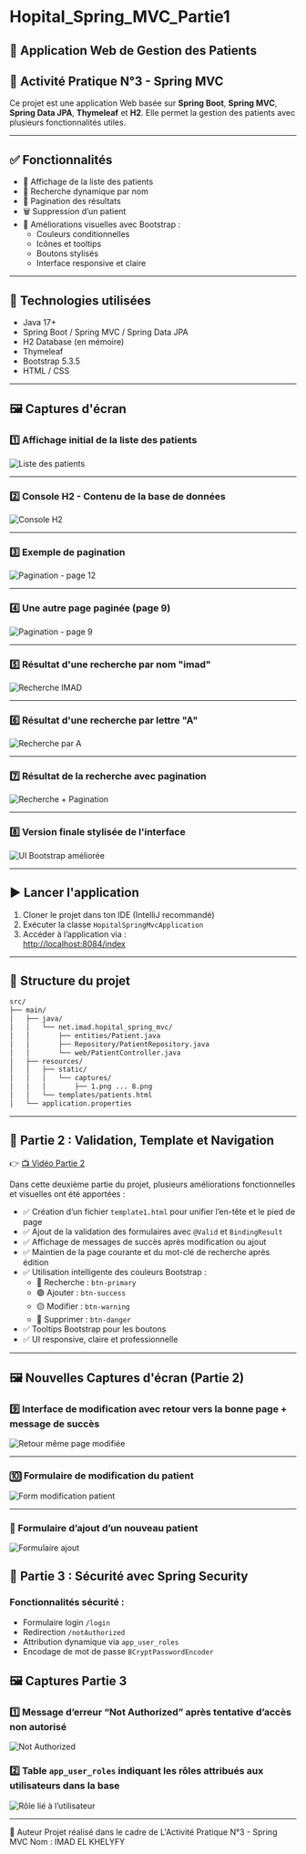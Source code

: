 # Hopital_Spring_MVC_Partie1

## 🏥 Application Web de Gestion des Patients

## 📘 Activité Pratique N°3 - Spring MVC

Ce projet est une application Web basée sur **Spring Boot**, **Spring MVC**, **Spring Data JPA**, **Thymeleaf** et **H2**. Elle permet la gestion des patients avec plusieurs fonctionnalités utiles.

---

## ✅ Fonctionnalités

- 📄 Affichage de la liste des patients
- 🔎 Recherche dynamique par nom
- 🧮 Pagination des résultats
- 🗑️ Suppression d’un patient
- 🎨 Améliorations visuelles avec Bootstrap :
  - Couleurs conditionnelles
  - Icônes et tooltips
  - Boutons stylisés
  - Interface responsive et claire

---

## 🧱 Technologies utilisées

- Java 17+
- Spring Boot / Spring MVC / Spring Data JPA
- H2 Database (en mémoire)
- Thymeleaf
- Bootstrap 5.3.5
- HTML / CSS

---

## 🖼️ Captures d'écran

### 1️⃣ Affichage initial de la liste des patients

![Liste des patients](screnne/1.png)

---

### 2️⃣ Console H2 - Contenu de la base de données

![Console H2](screnne/2.png)

---

### 3️⃣ Exemple de pagination

![Pagination - page 12](screnne/3.png)

---

### 4️⃣ Une autre page paginée (page 9)

![Pagination - page 9](screnne/4.png)

---

### 5️⃣ Résultat d'une recherche par nom "imad"

![Recherche IMAD](screnne/5.png)

---

### 6️⃣ Résultat d'une recherche par lettre "A"

![Recherche par A](screnne/6.png)

---

### 7️⃣ Résultat de la recherche avec pagination

![Recherche + Pagination](screnne/7.png)

---

### 8️⃣ Version finale stylisée de l'interface

![UI Bootstrap améliorée](screnne/8.png)

---

## ▶️ Lancer l'application

1. Cloner le projet dans ton IDE (IntelliJ recommandé)
2. Exécuter la classe `HopitalSpringMvcApplication`
3. Accéder à l’application via :  
   [http://localhost:8084/index](http://localhost:8084/index)

---

## 📂 Structure du projet

```bash
src/
├── main/
│   ├── java/
│   │   └── net.imad.hopital_spring_mvc/
│   │       ├── entities/Patient.java
│   │       ├── Repository/PatientRepository.java
│   │       └── web/PatientController.java
│   ├── resources/
│   │   ├── static/
│   │   │   └── captures/
│   │   │       ├── 1.png ... 8.png
│   │   └── templates/patients.html
│   └── application.properties
```
---

## 🔁 Partie 2 : Validation, Template et Navigation

👉 [📺 Vidéo Partie 2](https://www.youtube.com/watch?v=eoBE745lDE0)

Dans cette deuxième partie du projet, plusieurs améliorations fonctionnelles et visuelles ont été apportées :

- ✅ Création d’un fichier `template1.html` pour unifier l’en-tête et le pied de page
- ✅ Ajout de la validation des formulaires avec `@Valid` et `BindingResult`
- ✅ Affichage de messages de succès après modification ou ajout
- ✅ Maintien de la page courante et du mot-clé de recherche après édition
- ✅ Utilisation intelligente des couleurs Bootstrap :
  - 🔵 Recherche : `btn-primary`
  - 🟢 Ajouter : `btn-success`
  - 🟡 Modifier : `btn-warning`
  - 🔴 Supprimer : `btn-danger`
- ✅ Tooltips Bootstrap pour les boutons
- ✅ UI responsive, claire et professionnelle

---

## 🖼️ Nouvelles Captures d'écran (Partie 2)

### 9️⃣ Interface de modification avec retour vers la bonne page + message de succès

![Retour même page modifiée](screnne/ce%20que%20je%20modifie%20un%20patient%20il%20va%20retourner%20dans%20la%20m%C3%AAme%20page.png)

---

### 🔟 Formulaire de modification du patient

![Form modification patient](screnne/10.png)

---

### 🔁 Formulaire d’ajout d’un nouveau patient

![Formulaire ajout](screnne/11.png)

## 🔐 Partie 3 : Sécurité avec Spring Security

### Fonctionnalités sécurité :

- Formulaire login `/login`
- Redirection `/notAuthorized`
- Attribution dynamique via `app_user_roles`
- Encodage de mot de passe `BCryptPasswordEncoder`

## 🖼️ Captures Partie 3

### 1️⃣ Message d’erreur “Not Authorized” après tentative d’accès non autorisé

![Not Authorized](screnne/Not%20Authorized%20.png)

### 2️⃣ Table `app_user_roles` indiquant les rôles attribués aux utilisateurs dans la base

![Rôle lié à l’utilisateur](screnne/RoleToUser.png)

---


👤 Auteur
Projet réalisé dans le cadre de L'Activité Pratique N°3 - Spring MVC
Nom : IMAD EL KHELYFY

